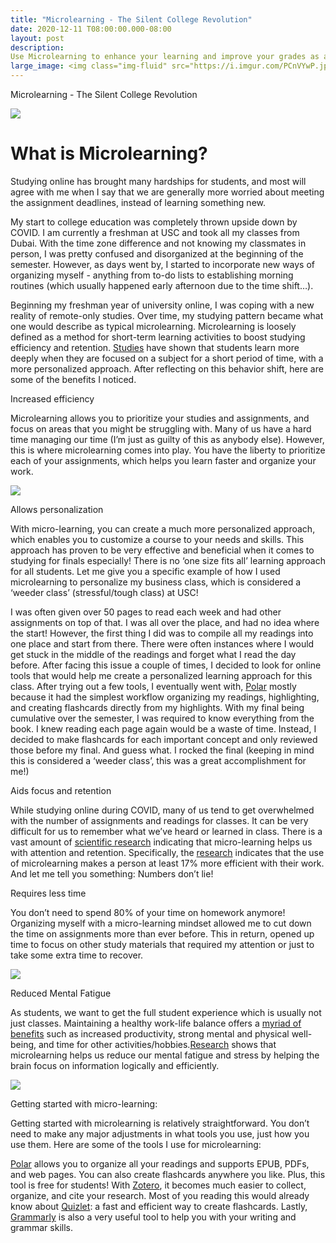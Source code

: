 ```yaml
---
title: "Microlearning - The Silent College Revolution"
date: 2020-12-11 T08:00:00.000-08:00
layout: post
description: 
Use Microlearning to enhance your learning and improve your grades as a student
large_image: <img class="img-fluid" src="https://i.imgur.com/PCnVYwP.jpg">  
---
```


Microlearning - The Silent College Revolution

<img class="img-fluid" src="https://i.imgur.com/PCnVYwP.jpg">  

# What is Microlearning?

Studying online has brought many hardships for students, and most will agree with me when I say that we are generally more worried about meeting the assignment deadlines, instead of learning something new. 

My start to college education was completely thrown upside down by COVID. I am currently a freshman at USC and took all my classes from Dubai. With the time zone difference and not knowing my classmates in person, I was pretty confused and disorganized at the beginning of the semester. However, as days went by, I started to incorporate new ways of organizing myself - anything from to-do lists to establishing morning routines (which usually happened early afternoon due to the time shift…).

Beginning my freshman year of university online, I was coping with a new reality of remote-only studies. Over time, my studying pattern became what one would describe as typical microlearning. Microlearning is loosely defined as a method for short-term learning activities to boost studying efficiency and retention. <a href="https://www.sciencedaily.com/releases/2011/02/110208131529.htm">Studies</a> have shown that students learn more deeply when they are focused on a subject for a short period of time, with a more personalized approach. After reflecting on this behavior shift, here are some of the benefits I noticed.

Increased efficiency

Microlearning allows you to prioritize your studies and assignments, and focus on areas that you might be struggling with. Many of us have a hard time managing our time (I’m just as guilty of this as anybody else). However, this is where microlearning comes into play. You have the liberty to prioritize each of your assignments, which helps you learn faster and organize your work. 

<img class="img-fluid" src="https://i.imgur.com/dPJnemf.jpg">  

Allows personalization

With micro-learning, you can create a much more personalized approach, which enables you to customize a course to your needs and skills. This approach has proven to be very effective and beneficial when it comes to studying for finals especially! There is no ‘one size fits all’ learning approach for all students. Let me give you a specific example of how I used microlearning to personalize my business class, which is considered a ‘weeder class’ (stressful/tough class) at USC!

I was often given over 50 pages to read each week and had other assignments on top of that. I was all over the place, and had no idea where the start! However, the first thing I did was to compile all my readings into one place and start from there. There were often instances where I would get stuck in the middle of the readings and forget what I read the day before. After facing this issue a couple of times, I decided to look for online tools that would help me create a personalized learning approach for this class. After trying out a few tools, I eventually went with, <a href="https://getpolarized.io/">Polar</a> 
mostly because it had the simplest workflow organizing my readings, highlighting, and creating flashcards directly from my highlights. With my final being cumulative over the semester, I was required to know everything from the book. I knew reading each page again would be a waste of time. Instead, I decided to make flashcards for each important concept and only reviewed those before my final. And guess what. I rocked the final (keeping in mind this is considered a ‘weeder class’, this was a great accomplishment for me!)

Aids focus and retention

While studying online during COVID, many of us tend to get overwhelmed with the number of assignments and readings for classes. It can be very difficult for us to remember what we’ve heard or learned in class. There is a vast amount of <a href="https://elearningindustry.com/microlearning-increases-attention-retention-ways">scientific research</a> indicating that micro-learning helps us with attention and retention. Specifically, the <a href="https://www.shiftelearning.com/blog/numbers-dont-lie-why-bite-sized-learning-is-better-for-your-learners-and-you-too">research</a> indicates that the use of microlearning makes a person at least 17% more efficient with their work. And let me tell you something: Numbers don’t lie!

Requires less time

You don’t need to spend 80% of your time on homework anymore! Organizing myself with a micro-learning mindset allowed me to cut down the time on assignments more than ever before. This in return, opened up time to focus on other study materials that required my attention or just to take some extra time to recover.

<img class="img-fluid" src="https://i.imgur.com/XFwwKrg.jpg">  

Reduced Mental Fatigue

As students, we want to get the full student experience which is usually not just classes. Maintaining a healthy work-life balance offers a <a href="https://www.coburgbanks.co.uk/blog/candidate-tips/importance-of-maintaining-work-life-balance/">myriad of benefits</a> such as increased productivity, strong mental and physical well-being, and time for other activities/hobbies.<a href="https://www.ncbi.nlm.nih.gov/pmc/articles/PMC6716752/">Research</a> shows that microlearning helps us reduce our mental fatigue and stress by helping the brain focus on information logically and efficiently.

<img class="img-fluid" src="https://i.imgur.com/XcxMrED.jpg">  

Getting started with micro-learning:

Getting started with microlearning is relatively straightforward. You don’t need to make any major adjustments in what tools you use, just how you use them. Here are some of the tools I use for microlearning:

<a href="https://getpolarized.io/">Polar</a> allows you to organize all your readings and supports EPUB, PDFs, and web pages. You can also create flashcards anywhere you like. Plus, this tool is free for students! With <a href="https://www.zotero.org/">Zotero</a>, it becomes much easier to collect, organize, and cite your research. Most of you reading this would already know about <a href="https://quizlet.com/latest">Quizlet</a>: a fast and efficient way to create flashcards. Lastly, <a href="https://app.grammarly.com/">Grammarly</a> is also a very useful tool to help you with your writing and grammar skills. 
